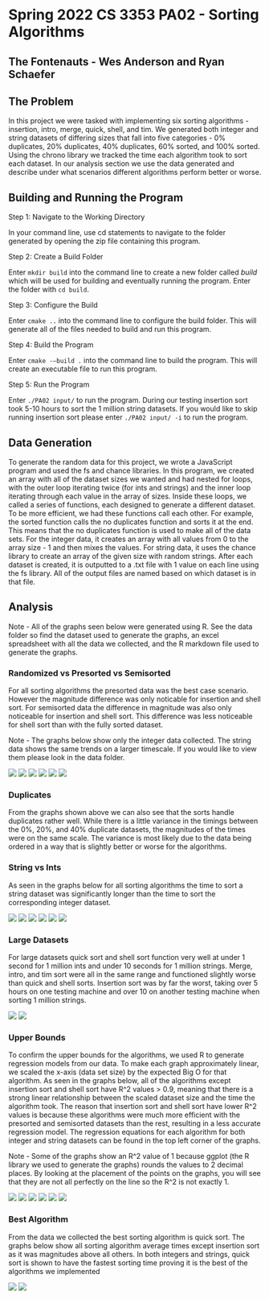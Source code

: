 # Spring 2022 CS 3353 PA02 - Sorting Algorithms
## The Fontenauts - Wes Anderson and Ryan Schaefer

## The Problem

In this project we were tasked with implementing six sorting algorithms - insertion, intro, merge, quick, shell, and tim. We generated both integer and string datasets of differing sizes that fall into five categories -  0% duplicates, 20% duplicates, 40% duplicates, 60% sorted, and 100% sorted. Using the chrono library we tracked the time each algorithm took to sort each dataset. In our analysis section we use the data generated and describe under what scenarios different algorithms perform better or worse.

## Building and Running the Program

Step 1: Navigate to the Working Directory

In your command line, use cd statements to navigate to the folder generated by opening the zip file containing this program.

Step 2: Create a Build Folder

Enter ```mkdir build``` into the command line to create a new folder called *build* which will be used for building and eventually running the program. Enter the folder with ```cd build```.

Step 3: Configure the Build

Enter ```cmake ..``` into the command line to configure the build folder. This will generate all of the files needed to build and run this program.

Step 4: Build the Program

Enter ```cmake -–build .``` into the command line to build the program. This will create an executable file to run this program.

Step 5: Run the Program

Enter ```./PA02 input/``` to run the program. During our testing insertion sort took 5-10 hours to sort the 1 million string datasets. If you would like to skip running insertion sort please enter ```./PA02 input/ -i``` to run the program.

## Data Generation

To generate the random data for this project, we wrote a JavaScript program and used the fs and chance libraries. In this program, we created an array with all of the dataset sizes we wanted and had nested for loops, with the outer loop iterating twice (for ints and strings) and the inner loop iterating through each value in the array of sizes. Inside these loops, we called a series of functions, each designed to generate a different dataset. To be more efficient, we had these functions call each other. For example, the sorted function calls the no duplicates function and sorts it at the end. This means that the no duplicates function is used to make all of the data sets. For the integer data, it creates an array with all values from 0 to the array size - 1 and then mixes the values. For string data, it uses the chance library to create an array of the given size with random strings. After each dataset is created, it is outputted to a .txt file with 1 value on each line using the fs library. All of the output files are named based on which dataset is in that file.

## Analysis

Note - All of the graphs seen below were generated using R. See the data folder so find the dataset used to generate the graphs, an excel spreadsheet with all the data we collected, and the R markdown file used to generate the graphs.

### Randomized vs Presorted vs Semisorted

For all sorting algorithms the presorted data was the best case scenario. However the magnitude difference was only noticable for insertion and shell sort. For semisorted data the difference in magnitude was also only noticeable for insertion and shell sort. This difference was less noticeable for shell sort than with the fully sorted dataset.

Note - The graphs below show only the integer data collected. The string data shows the same trends on a larger timescale. If you would like to view them please look in the data folder.

<img src="./data/insertionInts.svg" />
<img src="./data/introInts.svg" />
<img src="./data/mergeInts.svg" />
<img src="./data/quickInts.svg" />
<img src="./data/shellInts.svg" />
<img src="./data/timInts.svg" />

### Duplicates

From the graphs shown above we can also see that the sorts handle duplicates rather well. While there is a little variance in the timings between the 0%, 20%, and 40% duplicate datasets, the magnitudes of the times were on the same scale. The variance is most likely due to the data being ordered in a way that is slightly better or worse for the algorithms.

### String vs Ints

As seen in the graphs below for all sorting algorithms the time to sort a string dataset was significantly longer than the time to sort the corresponding integer dataset.

<img src="./data/insertionMean.svg" />
<img src="./data/introMean.svg" />
<img src="./data/mergeMean.svg" />
<img src="./data/quickMean.svg" />
<img src="./data/shellMean.svg" />
<img src="./data/timMean.svg" />

### Large Datasets

For large datasets quick sort and shell sort function very well at under 1 second for 1 million ints and under 10 seconds for 1 million strings. Merge, intro, and tim sort were all in the same range and functioned slightly worse than quick and shell sorts. Insertion sort was by far the worst, taking over 5 hours on one testing machine and over 10 on another testing machine when sorting 1 million strings.

<img src="./data/intMean.svg" />
<img src="./data/stringMean.svg" />

### Upper Bounds

To confirm the upper bounds for the algorithms, we used R to generate regression models from our data. To make each graph approximately linear, we scaled the x-axis (data set size) by the expected Big O for that algorithm. As seen in the graphs below, all of the algorithms except insertion sort and shell sort have R^2 values > 0.9, meaning that there is a strong linear relationship between the scaled dataset size and the time the algorithm took. The reason that insertion sort and shell sort have lower R^2 values is because these algorithms were much more efficient with the presorted and semisorted datasets than the rest, resulting in a less accurate regression model. The regression equations for each algorithm for both integer and string datasets can be found in the top left corner of the graphs.

Note - Some of the graphs show an R^2 value of 1 because ggplot (the R library we used to generate the graphs) rounds the values to 2 decimal places. By looking at the placement of the points on the graphs, you will see that they are not all perfectly on the line so the R^2 is not exactly 1.

<img src="./data/insertionRegression.svg" />
<img src="./data/introRegression.svg" />
<img src="./data/mergeRegression.svg" />
<img src="./data/quickRegression.svg" />
<img src="./data/shellRegression.svg" />
<img src="./data/timRegression.svg" />

### Best Algorithm

From the data we collected the best sorting algorithm is quick sort. The graphs below show all sorting algorithm average times except insertion sort as it was magnitudes above all others. In both integers and strings, quick sort is shown to have the fastest sorting time proving it is the best of the algorithms we implemented

<img src="./data/intMean2.svg" />
<img src="./data/stringMean2.svg" />
